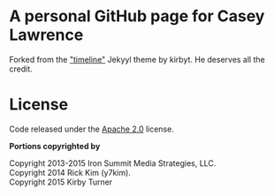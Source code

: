# A personal GitHub page for Casey Lawrence

Forked from the ["timeline"](https://github.com/kirbyt/timeline-jekyll-theme) Jekyyl theme by kirbyt. He deserves all the credit.

# License

Code released under the [Apache 2.0][license] license.

**Portions copyrighted by**

Copyright 2013-2015 Iron Summit Media Strategies, LLC.  
Copyright 2014 Rick Kim (y7kim).  
Copyright 2015 Kirby Turner

[license]: https://github.com/kirbyt/timeline-jekyll-theme/blob/master/LICENSE
